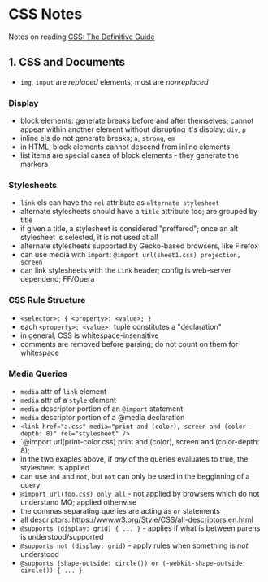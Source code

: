 # CSS Notes

Notes on reading [CSS: The Definitive Guide](http://amzn.eu/6m7B078)

## 1. CSS and Documents
- `img`, `input` are _replaced_ elements; most are _nonreplaced_

### Display
- block elements: generate breaks before and after themselves; cannot appear within another element without disrupting it's display; `div`, `p`
- inline els do not generate breaks; `a`, `strong`, `em`
- in HTML, block elements cannot descend from inline elements
- list items are special cases of block elements - they generate the markers

### Stylesheets
- `link` els can have the `rel` attribute as `alternate stylesheet`
- alternate stylesheets should have a `title` attribute too; are grouped by title
- if given a title, a stylesheet is considered "preffered"; once an alt stylesheet is selected, it is not used at all
- alternate stylesheets supported by Gecko-based browsers, like Firefox
- can use media with `import`: `@import url(sheet1.css) projection, screen`
- can link stylesheets with the `Link` header; config is web-server dependend; FF/Opera

### CSS Rule Structure
- `<selector>: { <property>: <value>; }`
- each `<property>: <value>;` tuple constitutes a "declaration"
- in general, CSS is whitespace-insensitive
- comments are removed before parsing; do not count on them for whitespace

### Media Queries
- `media` attr of `link` element
- `media` attr of a `style` element
- `media` descriptor portion of an `@import` statement
- `media` descriptor portion of a @media declaration
- `<link href="a.css" media="print and (color), screen and (color-depth: 8)" rel="stylesheet" />`
- `@import url(print-color.css) print and (color), screen and (color-depth: 8);
- in the two exaples above, if _any_ of the queries evaluates to true, the stylesheet is applied
- can use `and` and `not`, but `not` can only be used in the begginning of a query
- `@import url(foo.css) only all` - not applied by browsers which do not understand MQ; applied otherwise
- the commas separating queries are acting as `or` statements
- all descriptors: https://www.w3.org/Style/CSS/all-descriptors.en.html
- `@supports (display: grid) { ... }` - applies if what is between parens is understood/supported
- `@supports not (display: grid)` - apply rules when something is _not_ understood
- `@supports (shape-outside: circle()) or (-webkit-shape-outside: circle()) { ... }`
